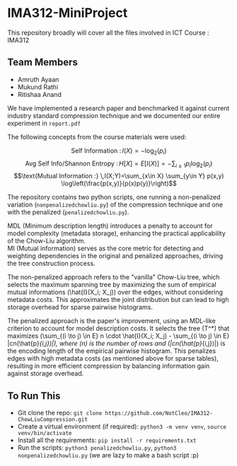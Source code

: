 # IMA312-MiniProject
This repository broadly will cover all the files involved in ICT Course : IMA312

## Team Members

- Amruth Ayaan
- Mukund Rathi
- Ritishaa Anand

We have implemented a research paper and benchmarked it against current industry standard compression technique and we documented our entire experiment in `report.pdf`

The following concepts from the course materials were used:

$$\text{Self Information :} \,I(X) = -\log_2(p_i)$$
$$\text{Avg Self Info/Shannon Entropy :} \,H[X] =E[I(X)] = -\sum_{i\ge 1} p_i \log_2(p_i)$$
$$\text{Mutual Information :} \,I(X;Y)=\sum_{x\in X} \sum_{y\in Y} p(x,y) \log\left(\frac{p(x,y)}{p(x)p(y)}\right)$$

The repository contains two python scripts, one running a non-penalized variation (`nonpenalizedchowliu.py`) of the compression technique and one with the penalized (`penalizedchowliu.py`). 

MDL (Minimum description length) introduces a penalty to account for model complexity (metadata storage), enhancing the practical applicability of the Chow-Liu algorithm.  
MI (Mutual information) serves as the core metric for detecting and weighting dependencies in the original and penalized approaches, driving the tree construction process.

The non-penalized approach refers to the "vanilla" Chow-Liu tree, which selects the maximum spanning tree by maximizing the sum of empirical mutual informations \(\hat{I}(X_i; X_j)\) over the edges, without considering metadata costs. This approximates the joint distribution but can lead to high storage overhead for sparse pairwise histograms.

The penalized approach is the paper's improvement, using an MDL-like criterion to account for model description costs. It selects the tree \(T^*\) that maximizes \(\sum_{(i \to j) \in E} n \cdot \hat{I}(X_i; X_j) - \sum_{(i \to j) \in E} |cn(\hat{p}_{i,j})|\), where \(n\) is the number of rows and \(|cn(\hat{p}_{i,j})|\) is the encoding length of the empirical pairwise histogram. This penalizes edges with high metadata costs (as mentioned above for sparse tables), resulting in more efficient compression by balancing information gain against storage overhead.

## To Run This

- Git clone the repo: `git clone https://github.com/NotCleo/IMA312-ChowLiuCompression.git`
- Create a virtual environment (if required): `python3 -m venv venv`, `source venv/bin/activate`
- Install all the requirements: `pip install -r requirements.txt`
- Run the scripts: `python3 penalizedchowliu.py`, `python3 nonpenalizedchowliu.py` (we are lazy to make a bash script :p)
